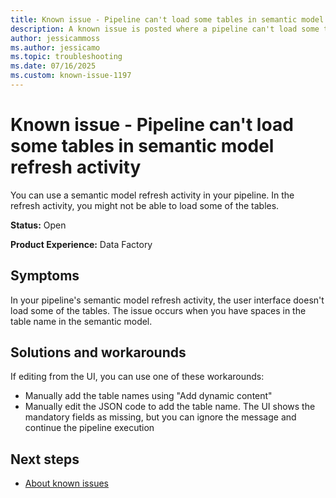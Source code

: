 ```yaml
---
title: Known issue - Pipeline can't load some tables in semantic model refresh activity
description: A known issue is posted where a pipeline can't load some tables in semantic model refresh activity.
author: jessicammoss
ms.author: jessicamo
ms.topic: troubleshooting  
ms.date: 07/16/2025
ms.custom: known-issue-1197
---
```


# Known issue - Pipeline can't load some tables in semantic model refresh activity

You can use a semantic model refresh activity in your pipeline. In the refresh activity, you might not be able to load some of the tables.

**Status:** Open

**Product Experience:** Data Factory

## Symptoms

In your pipeline's semantic model refresh activity, the user interface doesn't load some of the tables. The issue occurs when you have spaces in the table name in the semantic model.

## Solutions and workarounds

If editing from the UI, you can use one of these workarounds:

- Manually add the table names using "Add dynamic content"
- Manually edit the JSON code to add the table name. The UI shows the mandatory fields as missing, but you can ignore the message and continue the pipeline execution

## Next steps

- [About known issues](https://support.fabric.microsoft.com/known-issues)
